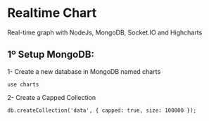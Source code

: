 # Realtime Chart
Real-time graph with NodeJs, MongoDB, Socket.IO and Highcharts

## 1º Setup MongoDB:

1- Create a new database in MongoDB named charts

  `` use charts ``  

2- Create a Capped Collection

`` db.createCollection('data', { capped: true, size: 100000 }); ``



